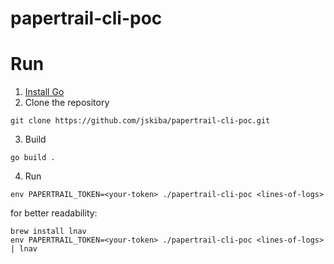 # papertrail-cli-poc

# Run
1. [Install Go](https://go.dev/doc/install)
2. Clone the repository
```
git clone https://github.com/jskiba/papertrail-cli-poc.git
```
3. Build
```
go build .
```
4. Run
```
env PAPERTRAIL_TOKEN=<your-token> ./papertrail-cli-poc <lines-of-logs>
```

for better readability:
```
brew install lnav
env PAPERTRAIL_TOKEN=<your-token> ./papertrail-cli-poc <lines-of-logs> | lnav
```
